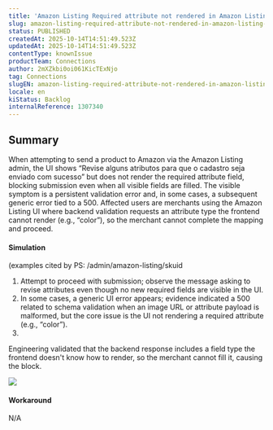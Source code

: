 ```yaml
---
title: 'Amazon Listing Required attribute not rendered in Amazon Listing UI prevents product submission'
slug: amazon-listing-required-attribute-not-rendered-in-amazon-listing-ui-prevents-product-submission
status: PUBLISHED
createdAt: 2025-10-14T14:51:49.523Z
updatedAt: 2025-10-14T14:51:49.523Z
contentType: knownIssue
productTeam: Connections
author: 2mXZkbi0oi061KicTExNjo
tag: Connections
slugEN: amazon-listing-required-attribute-not-rendered-in-amazon-listing-ui-prevents-product-submission
locale: en
kiStatus: Backlog
internalReference: 1307340
---
```


## Summary


When attempting to send a product to Amazon via the Amazon Listing admin, the UI shows “Revise alguns atributos para que o cadastro seja enviado com sucesso” but does not render the required attribute field, blocking submission even when all visible fields are filled. The visible symptom is a persistent validation error and, in some cases, a subsequent generic error tied to a 500. Affected users are merchants using the Amazon Listing UI where backend validation requests an attribute type the frontend cannot render (e.g., “color”), so the merchant cannot complete the mapping and proceed.


#### Simulation


(examples cited by PS: /admin/amazon-listing/skuid


1. Attempt to proceed with submission; observe the message asking to revise attributes even though no new required fields are visible in the UI.
2. In some cases, a generic UI error appears; evidence indicated a 500 related to schema validation when an image URL or attribute payload is malformed, but the core issue is the UI not rendering a required attribute (e.g., “color”).
3.

Engineering validated that the backend response includes a field type the frontend doesn't know how to render, so the merchant cannot fill it, causing the block.



 ![](https://vtexhelp.zendesk.com/attachments/token/J2hAuu3IyvsJ9roGagvoaLGLT/?name=image.png)


#### Workaround


N/A



